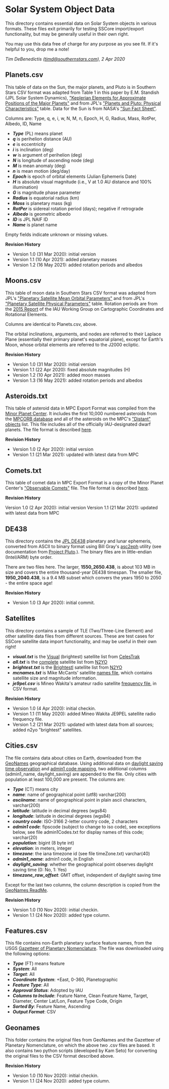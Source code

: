 Solar System Object Data
========================

This directory contains essential data on Solar System objects in various formats.  These files exit primarily for testing SSCore import/export functionality, but may be generally useful in their own right.

You may use this data free of charge for any purpose as you see fit.  If it's helpful to you, drop me a note!

_Tim DeBenedictis (timd@southernstars.com), 2 Apr 2020_

Planets.csv
-----------

This table of data on the Sun, the major planets, and Pluto is in Southern Stars CSV format was adapted from Table 1 in this paper by E.M. Standish (JPL Solar System Dynamics), ["Keplerian Elements for Approximate Positions of the Major Planets"](https://ssd.jpl.nasa.gov/txt/p_elem_t1.txt) and from JPL's ["Planets and Pluto: Physical Characteristics"](https://ssd.jpl.nasa.gov/?planet_phys_par) table.  Data for the Sun is from NASA's ["Sun Fact Sheet"](https://nssdc.gsfc.nasa.gov/planetary/factsheet/sunfact.html).

Columns are: Type, q, e, i, w, N, M, n, Epoch, H, G, Radius, Mass, RotPer, Albedo, ID, Name

- **_Type_** (PL) means planet
- **_q_** is perihelion distance (AU)
- **_e_** is eccentricity
- **_i_** is inclination (deg)
- **_w_** is argument of perihelion (deg)
- **_N_** is longitude of ascending node (deg)
- **_M_** is mean anomaly (deg)
- **_n_** is mean motion (deg/day)
- **_Epoch_** is epoch of orbital elements (Julian Ephemeris Date)
- **_H_** is absolute visual magnitude (i.e., V at 1.0 AU distance and 100% illumination)
- **_G_** is magnitude phase parameter
- **_Radius_** is equatorial radius (km)
- **_Mass_** is planetary mass (kg)
- **_RotPer_** is sidereal rotation period (days); negative if retrograde
- **_Albedo_** is geometric albedo
- **_ID_** is JPL NAIF ID
- **_Name_** is planet name

Empty fields indicate unknown or missing values.

**Revision History**

- Version 1.0 (31 Mar 2020): initial version
- Version 1.1 (10 Apr 2021): added planetary masses
- Version 1.2 (16 May 2021): added rotation periods and albedos

Moons.csv
---------

This table of moon data in Southern Stars CSV format was adapted from JPL's ["Planetary Satellite Mean Orbital Parameters"](https://ssd.jpl.nasa.gov/?sat_elem) and from JPL's ["Planetary Satellite Physical Parameters"](https://ssd.jpl.nasa.gov/?sat_phys_par) table. Rotation periods are from the [2015 Report](https://astrogeology.usgs.gov/search/map/Docs/WGCCRE/WGCCRE2015reprint) of the IAU Working Group on Cartographic Coordinates and Rotational Elements.

Columns are identical to Planets.csv, above.

The orbital inclinations, arguments, and nodes are referred to their Laplace Plane (essentially their primary planet's equatorial plane), except for Earth's Moon, whose orbital elements are referred to the J2000 ecliptic.

**Revision History**

- Version 1.0 (31 Mar 2020): initial version  
- Version 1.1 (22 Apr 2020): fixed absolute magnitudes (H)
- Version 1.2 (10 Apr 2021): added moon masses
- Version 1.3 (16 May 2021): added rotation periods and albedos

Asteroids.txt
-------------

This table of asteroid data in MPC Export Format was compiled from the [Minor Planet Center](https://www.minorplanetcenter.net/iau/mpc.html).  It includes the first 10,000 numbered asteroids from the [MPCORB database](https://www.minorplanetcenter.net/iau/MPCORB/MPCORB.DAT) and all of the asteroids on the MPC's ["Distant"  objects](https://www.minorplanetcenter.net/iau/MPCORB/Distant.txt) list.  This file includes all of the officially IAU-designated dwarf planets.  The file format is described [here](https://www.minorplanetcenter.net/iau/info/MPOrbitFormat.html).

**Revision History**

- Version 1.0 (2 Apr 2020): initial version
- Version 1.1 (21 Mar 2021): updated with latest data from MPC

Comets.txt
----------

This table of comet data in MPC Export Format is a copy of the Minor Planet Center's ["Observable Comets"](https://www.minorplanetcenter.net/iau/MPCORB/CometEls.txt) file.  The file format is described [here](https://www.minorplanetcenter.net/iau/info/CometOrbitFormat.html).

**Revision History**

Version 1.0 (2 Apr 2020): initial version
Version 1.1 (21 Mar 2021): updated with latest data from MPC

DE438
-----

This directory contains the [JPL DE438](ftp://ssd.jpl.nasa.gov/pub/eph/planets/ascii/de438/) planetary and lunar ephemeris, converted from ASCII to binary format using Bill Gray's [asc2eph](https://github.com/Bill-Gray/jpl_eph) utility (see documentation from [Project Pluto](https://www.projectpluto.com/jpl_eph.htm#asc2eph).).  The binary files are in little-endian (Intel/ARM) byte order.

There are two files here.  The larger, **1550_2650.438**, is about 103 MB in size and covers the entire thousand-year DE438 timespan.  The smaller file, **1950_2040.438**, is a 9.4 MB subset which convers the years 1950 to 2050 - the entire space age!

**Revision History**

- Version 1.0 (3 Apr 2020): initial commit.

Satellites
----------

This directory contains a sample of TLE (Two/Three-Line Element) and other satellite data files from different sources.  These are test cases for SSCore satellite data import functionality, and may be useful in their own right!

- **_visual.txt_** is the [Visual](http://www.celestrak.com/NORAD/elements/visual.txt) (brightest) satellite list from [CelesTrak](http://www.celestrak.com)
- **_all.txt_** is the [complete](https://www.n2yo.com/tle2/3line.tle) satellite list from [N2YO](https://www.n2yo.com)
- **_brightest.txt_** is the [Brightestl](https://www.n2yo.com/tle2/1.txt) satellite list from [N2YO](https://www.n2yo.com)
- **_mcnames.txt_** is Mike McCants' satellite [names file](https://www.prismnet.com/~mmccants/tles/mcnames.zip), which contains satellite size and magnitude information.
- **_je9pel.csv_** is Mineo Wakita's amateur radio satellite [frequency file](http://www.ne.jp/asahi/hamradio/je9pel/satslist.csv), in CSV format.

**Revision History**

- Version 1.0 (4 Apr 2020): initial checkin.  
- Version 1.1 (11 May 2020): added Mineo Wakita JE9PEL satellite radio frequency file.
- Version 1.2 (21 Mar 2021): updated with latest data from all sources; added n2yo "brightest" satellites.

Cities.csv
----------

The file contains data about cities on Earth, downloaded from the [GeoNames](http://download.geonames.org/export/dump/cities1000.zip) geographical database.  Using additional data on [daylight saving time observation](http://download.geonames.org/export/dump/timeZones.txt) and [admin1 code mapping](http://download.geonames.org/export/dump/admin1CodesASCII.txt), two additional columns (admin1_name, daylight_saving) are appended to the file.  Only cities with population at least 100,000 are present.  The columns are:

- **_Type_** (CT) means city
- **_name_**:  name of geographical point (utf8) varchar(200)
- **_asciiname_**:  name of geographical point in plain ascii characters, varchar(200)
- **_latitude_**:  latitude in decimal degrees (wgs84)
- **_longitude_**:  latitude in decimal degrees (wgs84)
- **_country code_**:  ISO-3166 2-letter country code, 2 characters
- **_admin1 code_**:  fipscode (subject to change to iso code), see exceptions below, see file admin1Codes.txt for display names of this code; varchar(20)
- **_population_**:  bigint (8 byte int) 
- **_elevation_**:  in meters, integer
- **_timezone_**:  the iana timezone id (see file timeZone.txt) varchar(40)
- **_admin1_name_**:  admin1 code, in English
- **_daylight_saving_**:  whether the geographical point observes daylight saving time (0: No, 1: Yes)
- **_timezone_raw_offset_**:  GMT offset, independent of daylight saving time

Except for the last two columns, the column description is copied from the [GeoNames ReadMe](http://download.geonames.org/export/dump/readme.txt).

**Revision History**

- Version 1.0 (10 Nov 2020): initial checkin.
- Version 1.1 (24 Nov 2020): added type column.

Features.csv
------------

This file contains non-Earth planetary surface feature names, from the USGS [Gazetteer of Planetary Nomenclature](https://planetarynames.wr.usgs.gov/AdvancedSearch).  The file was downloaded using the following options:

- **_Type_** (FT) means feature
- **_System_**: All
- **_Target_**: All
- **_Coordinate System_**: +East, 0-360, Planetographic
- **_Feature Type_**: All
- **_Approval Status_**: Adopted by IAU
- **_Columns to Include_**:  Feature Name, Clean Feature Name, Target, Diameter, Center Lat/Lon, Feature Type Code, Origin
- **_Sorted By_**: Feature Name, Ascending
- **_Output Format_**: CSV

Geonames
--------

This folder contains the original files from GeoNames and the Gazetteer of Planetary Nomenclature, on which the above two .csv files are based.  It also contains two python scripts (developed by Kam Seto) for converting the original files to the CSV format described above. 

**Revision History**

- Version 1.0 (10 Nov 2020): initial checkin.
- Version 1.1 (24 Nov 2020): added type column.

